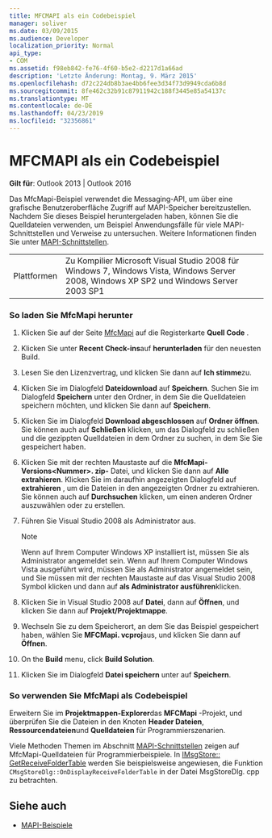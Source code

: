 ```yaml
---
title: MFCMAPI als ein Codebeispiel
manager: soliver
ms.date: 03/09/2015
ms.audience: Developer
localization_priority: Normal
api_type:
- COM
ms.assetid: f98eb842-fe76-4f60-b5e2-d2217d1a66ad
description: 'Letzte Änderung: Montag, 9. März 2015'
ms.openlocfilehash: d72c224db8b3ae4bb6fee3d34f73d9949cda6b8d
ms.sourcegitcommit: 8fe462c32b91c87911942c188f3445e85a54137c
ms.translationtype: MT
ms.contentlocale: de-DE
ms.lasthandoff: 04/23/2019
ms.locfileid: "32356861"
---
```

# <a name="mfcmapi-as-a-code-sample"></a>MFCMAPI als ein Codebeispiel
 
**Gilt für**: Outlook 2013 | Outlook 2016 
  
Das MfcMapi-Beispiel verwendet die Messaging-API, um über eine grafische Benutzeroberfläche Zugriff auf MAPI-Speicher bereitzustellen. Nachdem Sie dieses Beispiel heruntergeladen haben, können Sie die Quelldateien verwenden, um Beispiel Anwendungsfälle für viele MAPI-Schnittstellen und Verweise zu untersuchen. Weitere Informationen finden Sie unter [MAPI-Schnittstellen](mapi-interfaces.md).
  
|||
|:-----|:-----|
|Plattformen  <br/> |Zu Kompilier Microsoft Visual Studio 2008 für Windows 7, Windows Vista, Windows Server 2008, Windows XP SP2 und Windows Server 2003 SP1  <br/> |
   
### <a name="to-download-mfcmapi"></a>So laden Sie MfcMapi herunter
  
1. Klicken Sie auf der Seite [MfcMapi](https://codeplex.com/MFCMAPI) auf die Registerkarte **Quell Code** . 
    
2. Klicken Sie unter **Recent Check-ins**auf **herunterladen** für den neuesten Build. 
    
3. Lesen Sie den Lizenzvertrag, und klicken Sie dann auf **Ich stimme**zu.
    
4. Klicken Sie im Dialogfeld **Dateidownload** auf **Speichern**. Suchen Sie im Dialogfeld **Speichern** unter den Ordner, in dem Sie die Quelldateien speichern möchten, und klicken Sie dann auf **Speichern**.
    
5. Klicken Sie im Dialogfeld **Download abgeschlossen** auf **Ordner öffnen**. Sie können auch auf **Schließen** klicken, um das Dialogfeld zu schließen und die gezippten Quelldateien in dem Ordner zu suchen, in dem Sie Sie gespeichert haben. 
    
6. Klicken Sie mit der rechten Maustaste auf die **MfcMapi-Versions\<Nummer\>. zip-** Datei, und klicken Sie dann auf **Alle extrahieren**. Klicken Sie im daraufhin angezeigten Dialogfeld auf **extrahieren** , um die Dateien in den angezeigten Ordner zu extrahieren. Sie können auch auf **Durchsuchen** klicken, um einen anderen Ordner auszuwählen oder zu erstellen. 
    
7. Führen Sie Visual Studio 2008 als Administrator aus.
    
   > [!NOTE]
   > Wenn auf Ihrem Computer Windows XP installiert ist, müssen Sie als Administrator angemeldet sein. Wenn auf Ihrem Computer Windows Vista ausgeführt wird, müssen Sie als Administrator angemeldet sein, und Sie müssen mit der rechten Maustaste auf das Visual Studio 2008 Symbol klicken und dann auf **als Administrator ausführen**klicken. 
  
8. Klicken Sie in Visual Studio 2008 auf **Datei**, dann auf **Öffnen**, und klicken Sie dann auf **Projekt/Projektmappe**.
    
9. Wechseln Sie zu dem Speicherort, an dem Sie das Beispiel gespeichert haben, wählen Sie **MFCMapi. vcproj**aus, und klicken Sie dann auf **Öffnen**.
    
10. On the **Build** menu, click **Build Solution**.
    
11. Klicken Sie im Dialogfeld **Datei speichern** unter auf **Speichern**.
    
### <a name="to-use-mfcmapi-as-a-code-sample"></a>So verwenden Sie MfcMapi als Codebeispiel
  
Erweitern Sie im **Projektmappen-Explorer**das **MFCMapi** -Projekt, und überprüfen Sie die Dateien in den Knoten **Header Dateien**, **Ressourcendateien**und **Quelldateien** für Programmierszenarien. 
  
Viele Methoden Themen im Abschnitt [MAPI-Schnittstellen](mapi-interfaces.md) zeigen auf MfcMapi-Quelldateien für Programmierbeispiele. In [IMsgStore:: GetReceiveFolderTable](imsgstore-getreceivefoldertable.md) werden Sie beispielsweise angewiesen, die Funktion `CMsgStoreDlg::OnDisplayReceiveFolderTable` in der Datei MsgStoreDlg. cpp zu betrachten. 
  
## <a name="see-also"></a>Siehe auch

- [MAPI-Beispiele](mapi-samples.md)

